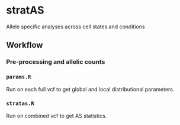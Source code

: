 # stratAS

Allele specific analyses across cell states and conditions

## Workflow

### Pre-processing and allelic counts

### `params.R`

Run on each full vcf to get global and local distributional parameters.

### `stratas.R`

Run on combined vcf to get AS statistics.
